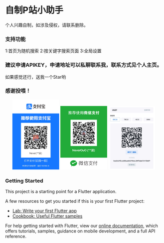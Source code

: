 # 自制P站小助手

个人兴趣自制，如涉及侵权，请联系删除。

### 支持功能

1:首页为随机搜索
2:按关键字搜索页面
3:全局设置

### 建议申请APIKEY，申请地址可以私聊联系我，联系方式见个人主页。

如果感觉还行，送我一个Star哟

### 感谢投喂！
<div align="center">
	<img src="https://github.com/NeverOvO/NeverOvO/blob/main/IMG_3536(20210207-164320).JPG" alt="Editor" width="150">
  <img src="https://github.com/NeverOvO/NeverOvO/blob/main/IMG_3537(20210207-164334).JPG" alt="Editor" width="150">
  <img src="https://github.com/NeverOvO/NeverOvO/blob/main/F83EE11DFF22016AAE2EA33D31658D74.png" alt="Editor" width="150">
</div>



### Getting Started

This project is a starting point for a Flutter application.

A few resources to get you started if this is your first Flutter project:

- [Lab: Write your first Flutter app](https://flutter.dev/docs/get-started/codelab)
- [Cookbook: Useful Flutter samples](https://flutter.dev/docs/cookbook)

For help getting started with Flutter, view our
[online documentation](https://flutter.dev/docs), which offers tutorials,
samples, guidance on mobile development, and a full API reference.

